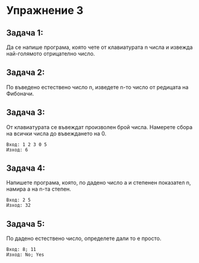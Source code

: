 # Упражнение 3

## Задача 1:

Да се напише програма, която чете от клавиатурата n числа и извежда най-голямото отрицателно число. 

## Задача 2:

 По въведено естествено число n, изведете n-то число от редицата на Фибоначи.

## Задача 3:

От клавиатурата се въвеждат произволен брой числа. Намерете сбора на всички числа до въвеждането на 0.

```
Вход: 1 2 3 0 5
Изход: 6
```

## Задача 4:

 Напишете програма, която, по дадено число a и степенен показател n, намира a на n-та степен.

```
Вход: 2 5
Изход: 32
```

## Задача 5:

По дадено естествено число, определете дали то е просто.

```
Вход: 8; 11
Изход: No; Yes
```

